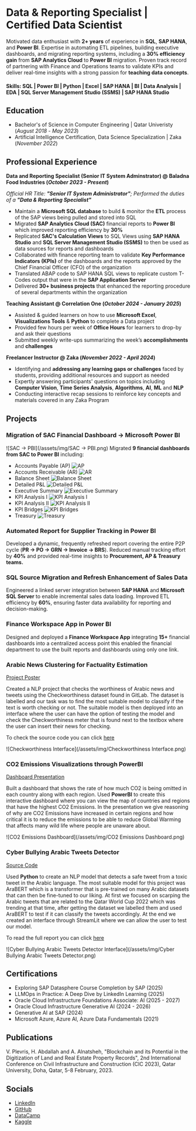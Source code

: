 # Data & Reporting Specialist | Certified Data Scientist
Motivated data enthusiast with **2+ years** of experience in **SQL**, **SAP HANA**, and **Power BI**. Expertise in automating ETL pipelines, building executive dashboards, and migrating reporting systems, including a **30% efficiency gain** from **SAP Analytics Cloud** to **Power BI** migration. Proven track record of partnering with Finance and Operations teams to validate KPIs and deliver real-time insights with a strong passion for **teaching data concepts**.

#### Skills: SQL | Power BI | Python | Excel | SAP HANA | BI | Data Analysis | EDA | SQL Server Management Studio (SSMS) | SAP HANA Studio

## Education		        		
- Bachelor's of Science in Computer Engineering | Qatar Univeristy (_August 2018_ -  _May 2023_)
- Artificial Intelligence Certification, Data Science Specialization | Zaka (_November 2022_)

## Professional Experience
**Data and Reporting Specialist (Senior IT System Adminstrator) @ Baladna Food Industries (_October 2023 - Present_)**

*Official HR Title: **"Senior IT System Administrator"**; Performed the duties of a **"Data & Reporting Specialist"***

- Maintain a **Microsoft SQL database** to build & monitor the **ETL** process of the SAP views being pulled and stored into SQL
- Migrated **SAP Analytics Cloud (SAC)** financial reports to **Power BI** which improved reporting efficiency by **30%**
- Replicated **SAC's Calculation Views** to SQL Views using **SAP HANA Studio** and **SQL Server Management Studio (SSMS)** to then be used as data sources for reports and dashboards
- Collaborated with finance reporting team to validate **Key Performance Indicators (KPIs)** of the dashboards and the reports approved by the Chief Financial Officer (CFO) of the organization
- Translated ABAP code to SAP HANA SQL views to replicate custom T-Codes output that were in the **SAP Application Server**
- Delivered **30+ business projects** that enhanced the reporting procedure of several departments within the organization

**Teaching Assistant @ Correlation One (_October 2024 - January 2025_)**

- Assisted & guided learners on how to use **Microsoft Excel**, **Visualizations Tools** & **Python** to complete a Data project
- Provided few hours per week of **Office Hours** for learners to drop-by and ask their questions
- Submitted weekly write-ups summarizing the week’s **accomplishments** and **challenges**

**Freelancer Instructor @ Zaka (_November 2022 - April 2024_)**

- Identifying and **addressing any learning gaps or challenges** faced by students, providing additional resources and support as needed
- Expertly answering participants' questions on topics including **Computer Vision**, **Time Series Analysis**, **Algorithms**, **AI**, **ML** and **NLP**
- Conducting interactive recap sessions to reinforce key concepts and materials covered in any Zaka Program

## Projects
### Migration of SAC Financial Dashboard → Microsoft Power BI
![SAC → PBI](/assets/img/SAC → PBI.png)
Migrated **9 financial dashboards from SAC to Power BI** including: 
  - Accounts Payable (AP)
    ![AP]()
  - Accounts Receivable (AR)
    ![AR]()
  - Balance Sheet
    ![Balance Sheet]()
  - Detailed P&L
    ![Detailed P&L]()
  - Executive Summary
    ![Executive Summary]()
  - KPI Analysis I
    ![KPI Analysis I]()
  - KPI Analysis II
    ![KPI Analysis II]()
  - KPI Bridges
    ![KPI Bridges]()
  - Treasury
    ![Treasury]()

### Automated Report for Supplier Tracking in Power BI
Developed a dynamic, frequently refreshed report covering the entire P2P cycle (**PR → PO → GRN → Invoice → BRS**). Reduced manual tracking effort by **40%** and provided real-time insights to **Procurement, AP & Treasury teams.**

### SQL Source Migration and Refresh Enhancement of Sales Data
Engineered a linked server integration between **SAP HANA** and **Microsoft SQL Server** to enable incremental sales data loading. Improved ETL efficiency by **60%**, ensuring faster data availability for reporting and decision-making.

### Finance Workspace App in Power BI
Designed and deployed a **Finance Workspace App** integrating **15+** financial dashboards into a centralized access point this enabled the financial department to use the built reports and dashboards using only one link.

### Arabic News Clustering for Factuality Estimation​
[Project Poster](https://1drv.ms/p/s!AjP1Qj8WbN9GlxwLn-3bxiGwylyj?e=0cab5u)

Created a NLP project that checks the worthiness of Arabic news and tweets using the Checkworthiness dataset found in GitLab. The dataset is labelled and our task was to find the most suitable model to classify if the text is worth checking or not. The suitable model is then deployed into an interface where the user can have the option of testing the model and check the Checkworthiness meter that is found next to the textbox where the user can insert their news for checking.

To check the source code you can click [here](https://colab.research.google.com/drive/1f4IXa8zyJDK5DoArGtly9HkWuzS4wIV_?usp=sharing)

![Checkworthiness Interface](/assets/img/Checkworthiness Interface.png)

### CO2 Emissions Visualizations through PowerBI
[Dashboard Presentation](https://docs.google.com/presentation/d/1SFvz2RMeI2BsqXjN9BdY4GLgEJ9iswwl/edit?usp=drive_link&ouid=107487010576341814592&rtpof=true&sd=true)

Built a dashboard that shows the rate of how much CO2 is being omitted in each country along with each region. Used **PowerBI** to create this interactive dashboard where you can view the map of countries and regions that have the highest CO2 Emissions. In the presentation we give reasoning of why are CO2 Emissions have increased in certain regions and how critical it is to reduce the emissions to be able to reduce Global Warming that affects many wild life where people are unaware about.

![CO2 Emissions Dashboard](/assets/img/CO2 Emissions Dashboard.png)

### Cyber Bullying Arabic Tweets Detector
[Source Code](https://colab.research.google.com/drive/1iMMVWkHd0Cd_XZqDOFMt8oH2qYvhIy4m?usp=sharing)

Used **Python** to create an NLP model that detects a safe tweet from a toxic tweet in the Arabic language. The most suitable model for this project was AraBERT which is a transformer that is pre-trained on many Arabic datasets that can then be fine-tuned to our liking. At first we focused on scarping the Arabic tweets that are related to the Qatar World Cup 2022 which was trending at that time, after getting the dataset we labelled them and used AraBERT to test if it can classify the tweets accordingly. At the end we created an interface through StreamLit where we can allow the user to test our model.

To read the full report you can click [here](https://drive.google.com/file/d/1tLgcNupontVUEFGtP9lxD3cqPZz5gOCA/view)

![Cyber Bullying Arabic Tweets Detector Interface](/assets/img/Cyber Bullying Arabic Tweets Detector.png)

## Certifications
- Exploring SAP Datasphere Course Completion by SAP (2025)
- LLMOps in Practice: A Deep Dive by LinkedIn Learning (2025)
- Oracle Cloud Infrastructure Foundations Associate: AI (2025 - 2027)
- Oracle Cloud Infrastructure Generative AI (2024 - 2026)
- Generative AI at SAP (2024)
- Microsoft Azure, Azure AI, Azure Data Fundamentals (2021)

## Publications
V. Plevris, H. Abdallah and A. Alnatsheh, "Blockchain and its Potential in the Digitization of Land and Real Estate Property Records", 2nd International Conference on Civil Infrastructure and Construction (CIC 2023), Qatar University, Doha, Qatar, 5-8 February, 2023.

## Socials
- [LinkedIn](https://www.linkedin.com/in/azzamalnatsheh/)
- [GitHub](https://github.com/AzzamAlnatsheh)
- [DataCamp](https://www.datacamp.com/portfolio/AzzamAlnatsheh)
- [Kaggle](https://www.kaggle.com/azzamalnatsheh)
